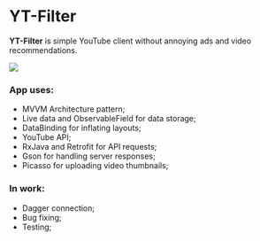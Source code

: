 # YT-Filter
<strong>YT-Filter</strong> is simple YouTube client without annoying ads and video recommendations.

![](YT-Filter.gif)

### App uses:
* MVVM Architecture pattern;
* Live data and ObservableField for data storage;
* DataBinding for inflating layouts;
* YouTube API;
* RxJava and Retrofit for API requests;
* Gson for handling server responses;
* Picasso for uploading video thumbnails;

### In work:
* Dagger connection;
* Bug fixing;
* Testing;



